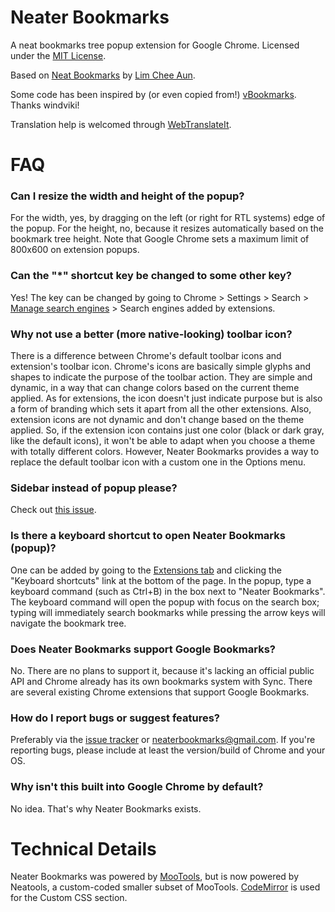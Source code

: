 # Neater Bookmarks

A neat bookmarks tree popup extension for Google Chrome. Licensed under the [MIT License](http://www.opensource.org/licenses/mit-license.php).

Based on [Neat Bookmarks](https://github.com/cheeaun/neat-bookmarks) by [Lim Chee Aun](http://cheeaun.com/).

Some code has been inspired by (or even copied from!) [vBookmarks](https://github.com/windviki/vBookmarks). Thanks windviki!

Translation help is welcomed through [WebTranslateIt](https://webtranslateit.com/en/projects/4222-Neater-Bookmarks).

# FAQ

### Can I resize the width and height of the popup?

For the width, yes, by dragging on the left (or right for RTL systems) edge of the popup. For the height, no, because it resizes automatically based on the bookmark tree height. Note that Google Chrome sets a maximum limit of 800x600 on extension popups.

### Can the "*" shortcut key be changed to some other key?

Yes! The key can be changed by going to Chrome > Settings > Search > [Manage search engines](chrome://settings/searchEngines) > Search engines added by extensions.

### Why not use a better (more native-looking) toolbar icon?

There is a difference between Chrome's default toolbar icons and extension's toolbar icon. Chrome's icons are basically simple glyphs and shapes to indicate the purpose of the toolbar action. They are simple and dynamic, in a way that can change colors based on the current theme applied. As for extensions, the icon doesn't just indicate purpose but is also a form of branding which sets it apart from all the other extensions. Also, extension icons are not dynamic and don't change based on the theme applied. So, if the extension icon contains just one color (black or dark gray, like the default icons), it won't be able to adapt when you choose a theme with totally different colors. However, Neater Bookmarks provides a way to replace the default toolbar icon with a custom one in the Options menu.

### Sidebar instead of popup please?

Check out [this issue](http://crbug.com/51084).

### Is there a keyboard shortcut to open Neater Bookmarks (popup)?

One can be added by going to the [Extensions tab](chrome://extensions/) and clicking the "Keyboard shortcuts" link at the bottom of the page. In the popup, type a keyboard command (such as Ctrl+B) in the box next to "Neater Bookmarks". The keyboard command will open the popup with focus on the search box; typing will immediately search bookmarks while pressing the arrow keys will navigate the bookmark tree.

### Does Neater Bookmarks support Google Bookmarks?

No. There are no plans to support it, because it's lacking an official public API and Chrome already has its own bookmarks system with Sync. There are several existing Chrome extensions that support Google Bookmarks.

### How do I report bugs or suggest features?

Preferably via the [issue tracker](https://github.com/evanshultz/neater-bookmarks/issues) or <neaterbookmarks@gmail.com>. If you're reporting bugs, please include at least the version/build of Chrome and your OS.

### Why isn't this built into Google Chrome by default?

No idea. That's why Neater Bookmarks exists.

# Technical Details

Neater Bookmarks was powered by [MooTools](http://mootools.net/), but is now powered by Neatools, a custom-coded smaller subset of MooTools. [CodeMirror](http://codemirror.net/) is used for the Custom CSS section.
